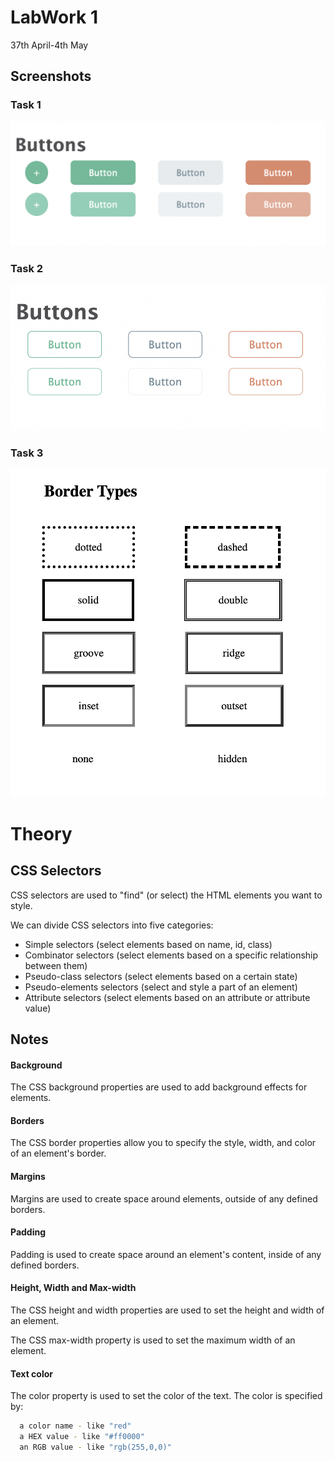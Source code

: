 # LabWork 1
37th April-4th May

## Screenshots
### Task 1
![App Screenshot](./Images/Button1.png)
### Task 2
![App Screenshot](./Images/Button2.png)
### Task 3
![App Screenshot](./Images/BordersTypes.png)


# Theory

## CSS Selectors

CSS selectors are used to "find" (or select) the HTML elements you want to style.

We can divide CSS selectors into five categories:

- Simple selectors (select elements based on name, id, class)
- Combinator selectors (select elements based on a specific relationship between them)
- Pseudo-class selectors (select elements based on a certain state)
- Pseudo-elements selectors (select and style a part of an element)
- Attribute selectors (select elements based on an attribute or attribute value)

## Notes

#### Background
The CSS background properties are used to add background effects for elements.

#### Borders
The CSS border properties allow you to specify the style, width, and color of an element's border.

#### Margins
Margins are used to create space around elements, outside of any defined borders.

#### Padding
Padding is used to create space around an element's content, inside of any defined borders.

#### Height, Width and Max-width
The CSS height and width properties are used to set the height and width of an element.

The CSS max-width property is used to set the maximum width of an element.

#### Text color
The color property is used to set the color of the text. The color is specified by:
```bash
  a color name - like "red" 
  a HEX value - like "#ff0000"
  an RGB value - like "rgb(255,0,0)" 
```